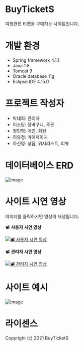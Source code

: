 # BuyTicketS
  여행관련 티켓을 구매하는 사이트입니다. 
# 개발 환경
  * Spring framework 4.1.1 
  * Java 1.8
  * Tomcat 9
  * Oracle database 11g
  * Eclipse IDE 4.15.0
  
# 프로젝트 작성자 
  * 박대희: 관리자
  * 이소담: 장바구니, 주문  
  * 정민혁: 메인, 회원 
  * 허유정: 마이페이지 
  * 하신영: 상품, 위시리스트, 리뷰 
  
# 데이터베이스 ERD
![image](https://user-images.githubusercontent.com/79133602/129891728-41b928eb-3c26-424c-814e-843eab83657a.png)

# 사이트 시연 영상

이미지를 클릭하시면 영상이 재생됩니다. 

📽 **사용자 시연 영상** 

[![📽 사용자 시연 영상](https://img.youtube.com/vi/A9YvcZrhci0/0.jpg)](https://www.youtube.com/watch?v=A9YvcZrhci0)

📽 **관리자 시연 영상** 

[![📽 관리자 시연 영상](https://img.youtube.com/vi/5yKkRQyKAZQ/0.jpg)](https://www.youtube.com/watch?v=5yKkRQyKAZQ)


# 사이트 예시

![image](https://user-images.githubusercontent.com/79133602/129894447-4bae4eb7-4c29-4e07-8f16-cfa26b232baf.png)


# 라이센스
Copyright (c) 2021 BuyTicketS
